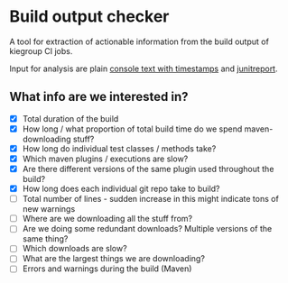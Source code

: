# Build output checker

A tool for extraction of actionable information from the build output of kiegroup CI jobs.

Input for analysis are plain [console text with timestamps](https://rhba-jenkins.rhev-ci-vms.eng.rdu2.redhat.com/job/KIE/job/master/job/dailyBuild/job/kieAllBuild-master/lastSuccessfulBuild/timestamps/?appendLog) and [junitreport](https://rhba-jenkins.rhev-ci-vms.eng.rdu2.redhat.com/job/KIE/job/master/job/dailyBuild/job/kieAllBuild-master/lastSuccessfulBuild/testReport/api/json?tree=suites%5Bcases%5BclassName%2Cduration%2Cname%5D%5D).

## What info are we interested in?

- [x] Total duration of the build
- [x] How long / what proportion of total build time do we spend maven-downloading stuff?
- [x] How long do individual test classes / methods take?
- [x] Which maven plugins / executions are slow?
- [x] Are there different versions of the same plugin used throughout the build?
- [x] How long does each individual git repo take to build?
- [ ] Total number of lines - sudden increase in this might indicate tons of new warnings
- [ ] Where are we downloading all the stuff from?
- [ ] Are we doing some redundant downloads? Multiple versions of the same thing?
- [ ] Which downloads are slow?
- [ ] What are the largest things we are downloading?
- [ ] Errors and warnings during the build (Maven)
